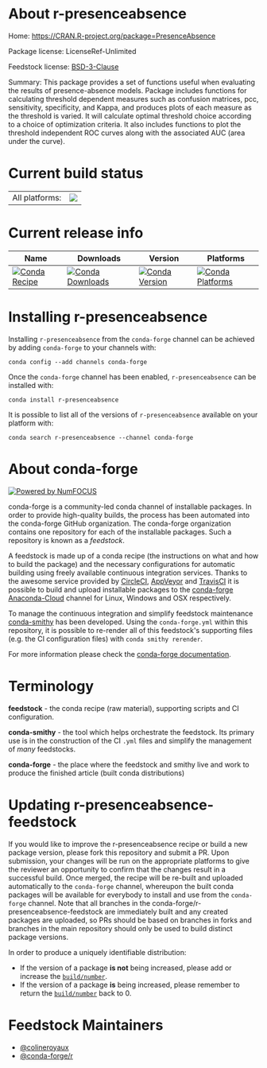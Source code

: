 About r-presenceabsence
=======================

Home: https://CRAN.R-project.org/package=PresenceAbsence

Package license: LicenseRef-Unlimited

Feedstock license: [BSD-3-Clause](https://github.com/conda-forge/r-presenceabsence-feedstock/blob/master/LICENSE.txt)

Summary: This package provides a set of functions useful when evaluating the results of presence-absence models. Package includes functions for calculating threshold dependent measures such as confusion matrices, pcc, sensitivity, specificity, and Kappa, and produces plots of each measure as the threshold is varied. It will calculate optimal threshold choice according to a choice of optimization criteria. It also includes functions to plot the threshold independent ROC curves along with the associated AUC (area under the curve).

Current build status
====================


<table><tr><td>All platforms:</td>
    <td>
      <a href="https://dev.azure.com/conda-forge/feedstock-builds/_build/latest?definitionId=12282&branchName=master">
        <img src="https://dev.azure.com/conda-forge/feedstock-builds/_apis/build/status/r-presenceabsence-feedstock?branchName=master">
      </a>
    </td>
  </tr>
</table>

Current release info
====================

| Name | Downloads | Version | Platforms |
| --- | --- | --- | --- |
| [![Conda Recipe](https://img.shields.io/badge/recipe-r--presenceabsence-green.svg)](https://anaconda.org/conda-forge/r-presenceabsence) | [![Conda Downloads](https://img.shields.io/conda/dn/conda-forge/r-presenceabsence.svg)](https://anaconda.org/conda-forge/r-presenceabsence) | [![Conda Version](https://img.shields.io/conda/vn/conda-forge/r-presenceabsence.svg)](https://anaconda.org/conda-forge/r-presenceabsence) | [![Conda Platforms](https://img.shields.io/conda/pn/conda-forge/r-presenceabsence.svg)](https://anaconda.org/conda-forge/r-presenceabsence) |

Installing r-presenceabsence
============================

Installing `r-presenceabsence` from the `conda-forge` channel can be achieved by adding `conda-forge` to your channels with:

```
conda config --add channels conda-forge
```

Once the `conda-forge` channel has been enabled, `r-presenceabsence` can be installed with:

```
conda install r-presenceabsence
```

It is possible to list all of the versions of `r-presenceabsence` available on your platform with:

```
conda search r-presenceabsence --channel conda-forge
```


About conda-forge
=================

[![Powered by NumFOCUS](https://img.shields.io/badge/powered%20by-NumFOCUS-orange.svg?style=flat&colorA=E1523D&colorB=007D8A)](http://numfocus.org)

conda-forge is a community-led conda channel of installable packages.
In order to provide high-quality builds, the process has been automated into the
conda-forge GitHub organization. The conda-forge organization contains one repository
for each of the installable packages. Such a repository is known as a *feedstock*.

A feedstock is made up of a conda recipe (the instructions on what and how to build
the package) and the necessary configurations for automatic building using freely
available continuous integration services. Thanks to the awesome service provided by
[CircleCI](https://circleci.com/), [AppVeyor](https://www.appveyor.com/)
and [TravisCI](https://travis-ci.com/) it is possible to build and upload installable
packages to the [conda-forge](https://anaconda.org/conda-forge)
[Anaconda-Cloud](https://anaconda.org/) channel for Linux, Windows and OSX respectively.

To manage the continuous integration and simplify feedstock maintenance
[conda-smithy](https://github.com/conda-forge/conda-smithy) has been developed.
Using the ``conda-forge.yml`` within this repository, it is possible to re-render all of
this feedstock's supporting files (e.g. the CI configuration files) with ``conda smithy rerender``.

For more information please check the [conda-forge documentation](https://conda-forge.org/docs/).

Terminology
===========

**feedstock** - the conda recipe (raw material), supporting scripts and CI configuration.

**conda-smithy** - the tool which helps orchestrate the feedstock.
                   Its primary use is in the construction of the CI ``.yml`` files
                   and simplify the management of *many* feedstocks.

**conda-forge** - the place where the feedstock and smithy live and work to
                  produce the finished article (built conda distributions)


Updating r-presenceabsence-feedstock
====================================

If you would like to improve the r-presenceabsence recipe or build a new
package version, please fork this repository and submit a PR. Upon submission,
your changes will be run on the appropriate platforms to give the reviewer an
opportunity to confirm that the changes result in a successful build. Once
merged, the recipe will be re-built and uploaded automatically to the
`conda-forge` channel, whereupon the built conda packages will be available for
everybody to install and use from the `conda-forge` channel.
Note that all branches in the conda-forge/r-presenceabsence-feedstock are
immediately built and any created packages are uploaded, so PRs should be based
on branches in forks and branches in the main repository should only be used to
build distinct package versions.

In order to produce a uniquely identifiable distribution:
 * If the version of a package **is not** being increased, please add or increase
   the [``build/number``](https://docs.conda.io/projects/conda-build/en/latest/resources/define-metadata.html#build-number-and-string).
 * If the version of a package **is** being increased, please remember to return
   the [``build/number``](https://docs.conda.io/projects/conda-build/en/latest/resources/define-metadata.html#build-number-and-string)
   back to 0.

Feedstock Maintainers
=====================

* [@colineroyaux](https://github.com/colineroyaux/)
* [@conda-forge/r](https://github.com/conda-forge/r/)


